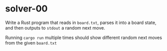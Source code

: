 # solver-00

Write a Rust program that reads in `board.txt`,
parses it into a board state,
and then outputs to `stdout` a random next move.

Running `cargo run`
multiple times should show different random
next moves from the given `board.txt`
